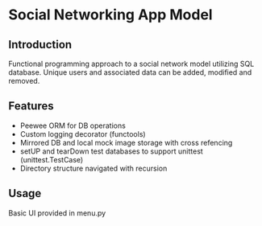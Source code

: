 # Social Networking App Model

## Introduction
Functional programming approach to a social network model utilizing SQL database. Unique users and associated data can be added, modified and removed.

## Features
* Peewee ORM for DB operations
* Custom logging decorator (functools)
* Mirrored DB and local mock image storage with cross refencing
* setUP and tearDown test databases to support unittest (unittest.TestCase)
* Directory structure navigated with recursion

## Usage
Basic UI provided in menu.py
